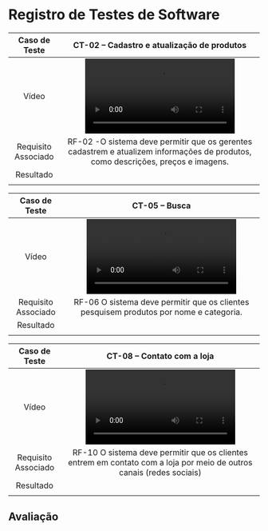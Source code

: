 # Registro de Testes de Software

| **Caso de Teste** 	| **CT-02 – Cadastro e atualização de produtos** 	|
|:---:	|:---:	|
| Vídeo | <video src="https://user-images.githubusercontent.com/70116762/236707450-673c1f0f-8740-4c6f-9fd6-3691ff4f6c31.mp4"> |
|	Requisito Associado 	| RF-02 -O sistema deve permitir que os gerentes cadastrem e atualizem informações de produtos, como descrições, preços e imagens. |
| Resultado 	|  |
|  	|  	|


| **Caso de Teste** 	| **CT-05 – Busca** 	|
|:---:	|:---:	|
| Vídeo | <video src="https://user-images.githubusercontent.com/70116762/236707522-b5cbf27c-d160-4994-a4d5-b505b19b3346.mp4"> |
|	Requisito Associado 	| RF-06 O sistema deve permitir que os clientes pesquisem produtos por nome e categoria. |
| Resultado 	|  |
|  	|  	|





| **Caso de Teste** 	| **CT-08 – Contato com a loja** 	|
|:---:	|:---:	|
| Vídeo | <video src="https://user-images.githubusercontent.com/70116762/236707523-e13e42ea-d6fd-4d73-ae4c-6d082ab4686c.mp4"> |
|	Requisito Associado 	| RF-10 O sistema deve permitir que os clientes entrem em contato com a loja por meio de outros canais (redes sociais) |
| Resultado 	|  |
|  	|  	|

## Avaliação


